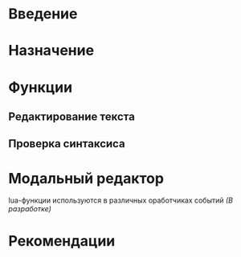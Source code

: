 # Введение #


# Назначение #

# Функции #
## Редактирование текста ##
## Проверка синтаксиса ##

# Модальный редактор #
lua-функции используются в различных оработчиках событий
_(В разработке)_
# Рекомендации #